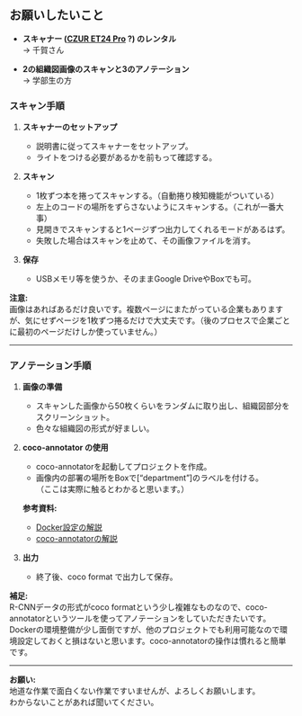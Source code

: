 ## お願いしたいこと

- **スキャナー ([CZUR ET24 Pro](https://czur.jp/products/et-series) ?) のレンタル**  
  → 千賀さん  

- **2の組織図画像のスキャンと3のアノテーション**  
  → 学部生の方  

### スキャン手順

1. **スキャナーのセットアップ**  
   - 説明書に従ってスキャナーをセットアップ。  
   - ライトをつける必要があるかを前もって確認する。

2. **スキャン**  
   - 1枚ずつ本を捲ってスキャンする。（自動捲り検知機能がついている）  
   - 左上のコードの場所をずらさないようにスキャンする。（これが一番大事）  
   - 見開きでスキャンすると1ページずつ出力してくれるモードがあるはず。  
   - 失敗した場合はスキャンを止めて、その画像ファイルを消す。

3. **保存**  
   - USBメモリ等を使うか、そのままGoogle DriveやBoxでも可。

**注意:**  
画像はあればあるだけ良いです。複数ページにまたがっている企業もありますが、気にせずページを1枚ずつ捲るだけで大丈夫です。（後のプロセスで企業ごとに最初のページだけしか使っていません。）

---

### アノテーション手順

1. **画像の準備**  
   - スキャンした画像から50枚くらいをランダムに取り出し、組織図部分をスクリーンショット。  
   - 色々な組織図の形式が好ましい。

2. **coco-annotator の使用**  
   - coco-annotatorを起動してプロジェクトを作成。  
   - 画像内の部署の場所をBoxで[“department”]のラベルを付ける。  
   （ここは実際に触るとわかると思います。）

   **参考資料:**  
   - [Docker設定の解説](https://qiita.com/cleyera_f/items/bdd3d33f13527604a663)  
   - [coco-annotatorの解説](https://dev.classmethod.jp/articles/making-datasets-for-pose-estimation-by-using-coco-annotator/)

3. **出力**  
   - 終了後、coco format で出力して保存。

**補足:**  
R-CNNデータの形式がcoco formatという少し複雑なものなので、coco-annotatorというツールを使ってアノテーションをしていただきたいです。Dockerの環境整備が少し面倒ですが、他のプロジェクトでも利用可能なので環境設定しておくと損はないと思います。coco-annotatorの操作は慣れると簡単です。

---

**お願い:**  
地道な作業で面白くない作業ですいませんが、よろしくお願いします。  
わからないことがあれば聞いてください。
